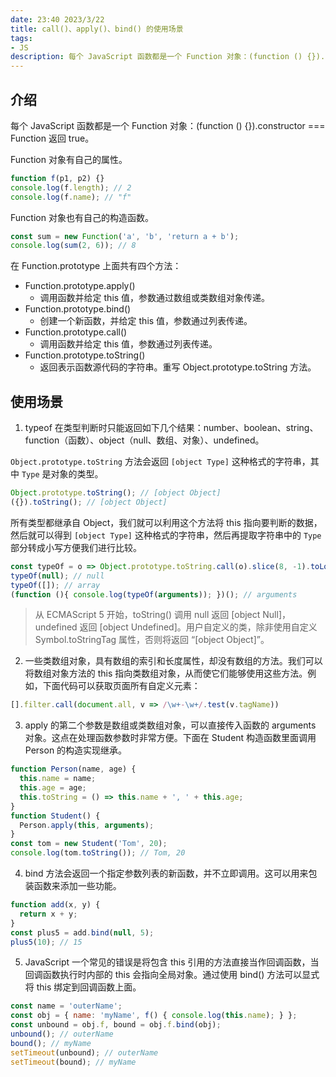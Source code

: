 ```yaml
---
date: 23:40 2023/3/22
title: call()、apply()、bind() 的使用场景
tags:
- JS
description: 每个 JavaScript 函数都是一个 Function 对象：(function () {}).constructor === Function 返回 true。
---
```

## 介绍
每个 JavaScript 函数都是一个 Function 对象：(function () {}).constructor === Function 返回 true。

Function 对象有自己的属性。
```js
function f(p1, p2) {}
console.log(f.length); // 2
console.log(f.name); // "f"

```

Function 对象也有自己的构造函数。
```js
const sum = new Function('a', 'b', 'return a + b');
console.log(sum(2, 6)); // 8
```

在 Function.prototype 上面共有四个方法：
- Function.prototype.apply()
    - 调用函数并给定 this 值，参数通过数组或类数组对象传递。
- Function.prototype.bind()
    - 创建一个新函数，并给定 this 值，参数通过列表传递。
- Function.prototype.call()
    - 调用函数并给定 this 值，参数通过列表传递。
- Function.prototype.toString()
    - 返回表示函数源代码的字符串。重写 Object.prototype.toString 方法。

## 使用场景
1. typeof 在类型判断时只能返回如下几个结果：number、boolean、string、function（函数）、object（null、数组、对象）、undefined。

`Object.prototype.toString` 方法会返回 `[object Type]` 这种格式的字符串，其中 `Type` 是对象的类型。
```js
Object.prototype.toString(); // [object Object]
({}).toString(); // [object Object]
```
所有类型都继承自 Object，我们就可以利用这个方法将 this 指向要判断的数据，然后就可以得到 `[object Type]` 这种格式的字符串，然后再提取字符串中的 `Type` 部分转成小写方便我们进行比较。
```js
const typeOf = o => Object.prototype.toString.call(o).slice(8, -1).toLowerCase();
typeOf(null); // null
typeOf([]); // array
(function (){ console.log(typeOf(arguments)); })(); // arguments
```
> 从 ECMAScript 5 开始，toString() 调用 null 返回 [object Null]，undefined 返回 [object Undefined]。用户自定义的类，除非使用自定义 Symbol.toStringTag 属性，否则将返回 “[object Object]”。

2. 一些类数组对象，具有数组的索引和长度属性，却没有数组的方法。我们可以将数组对象方法的 this 指向类数组对象，从而使它们能够使用这些方法。例如，下面代码可以获取页面所有自定义元素：
```js
[].filter.call(document.all, v => /\w+-\w+/.test(v.tagName))
```

3. apply 的第二个参数是数组或类数组对象，可以直接传入函数的 arguments 对象。这点在处理函数参数时非常方便。下面在 Student 构造函数里面调用 Person 的构造实现继承。
```js
function Person(name, age) {
  this.name = name;
  this.age = age;
  this.toString = () => this.name + ', ' + this.age;
}
function Student() {
  Person.apply(this, arguments);
}
const tom = new Student('Tom', 20);
console.log(tom.toString()); // Tom, 20
```

4. bind 方法会返回一个指定参数列表的新函数，并不立即调用。这可以用来包装函数来添加一些功能。
```js
function add(x, y) {
  return x + y;
}
const plus5 = add.bind(null, 5);
plus5(10); // 15
```

5. JavaScript 一个常见的错误是将包含 this 引用的方法直接当作回调函数，当回调函数执行时内部的 this 会指向全局对象。通过使用 bind() 方法可以显式将 this 绑定到回调函数上面。
```js
const name = 'outerName';
const obj = { name: 'myName', f() { console.log(this.name); } };
const unbound = obj.f, bound = obj.f.bind(obj);
unbound(); // outerName
bound(); // myName
setTimeout(unbound); // outerName
setTimeout(bound); // myName
```